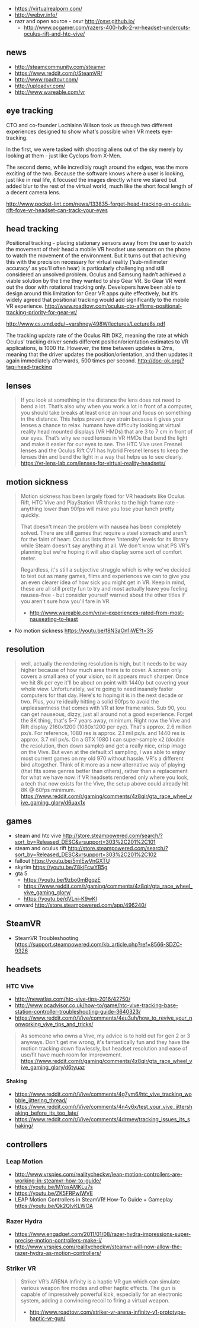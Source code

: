 - https://virtualrealporn.com/
- http://webvr.info/
- razr and open source - osvr http://osvr.github.io/
  - http://www.pcgamer.com/razers-400-hdk-2-vr-headset-undercuts-oculus-rift-and-htc-vive/

## news

- http://steamcommunity.com/steamvr
- https://www.reddit.com/r/SteamVR/
- http://www.roadtovr.com/
- http://uploadvr.com/
- http://www.wareable.com/vr

## eye tracking

CTO and co-founder Lochlainn Wilson took us through two different experiences designed to show what's possible when VR meets eye-tracking.

In the first, we were tasked with shooting aliens out of the sky merely by looking at them - just like Cyclops from X-Men.

The second demo, while incredibly rough around the edges, was the more exciting of the two. Because the software knows where a user is looking, just like in real life, it focused the images directly where we stared but added blur to the rest of the virtual world, much like the short focal length of a decent camera lens.

http://www.pocket-lint.com/news/133835-forget-head-tracking-on-oculus-rift-fove-vr-headset-can-track-your-eyes

## head tracking

Positional tracking - placing stationary sensors away from the user to watch the movement of their head
a mobile VR headset use sensors on the phone to watch the movement of the environment.
But it turns out that achieving this with the precision necessary for virtual reality (‘sub-millimeter accuracy’ as you’ll often hear) is particularly challenging and still considered an unsolved problem.
Oculus and Samsung hadn’t achieved a viable solution by the time they wanted to ship Gear VR.
So Gear VR went out the door with rotational tracking only. Developers have been able to design around this limitation for Gear VR apps quite effectively, but it’s widely agreed that positional tracking would add significantly to the mobile VR experience.
http://www.roadtovr.com/oculus-cto-affirms-positional-tracking-priority-for-gear-vr/

http://www.cs.umd.edu/~varshney/498W/lectures/Lecture8s.pdf

The tracking update rate of the Oculus Rift DK2, meaning the rate at which Oculus’ tracking driver sends different position/orientation estimates to VR applications, is 1000 Hz. However, the time between updates is 2ms, meaning that the driver updates the position/orientation, and then updates it again immediately afterwards, 500 times per second.
http://doc-ok.org/?tag=head-tracking

## lenses

> If you look at something in the distance the lens does not need to bend a lot.
> That’s also why when you work a lot in front of a computer, you should take breaks at least once an hour and focus on something in the distance. This helps prevent eye strain because it gives your lenses a chance to relax.
> humans have difficulty looking at virtual reality head mounted displays (VR HMDs) that are 3 to 7 cm in front of our eyes. That’s why we need lenses in VR HMDs that bend the light and make it easier for our eyes to see. The HTC Vive uses Fresnel lenses and the Oculus Rift CV1 has hybrid Fresnel lenses to keep the lenses thin and bend the light in a way that helps us to see clearly.
> https://vr-lens-lab.com/lenses-for-virtual-reality-headsets/

## motion sickness

> Motion sickness has been largely fixed for VR headsets like Oculus Rift, HTC Vive and PlayStation VR thanks to the high frame rate - anything lower than 90fps will make you lose your lunch pretty quickly.
>
> That doesn't mean the problem with nausea has been completely solved. There are still games that require a steel stomach and aren't for the faint of heart. Oculus lists three 'intensity' levels for its library while Steam doesn't say anything at all. We don't know what PS VR's planning but we're hoping it will also display some sort of comfort meter.
>
> Regardless, it's still a subjective struggle which is why we've decided to test out as many games, films and experiences we can to give you an even clearer idea of how sick you might get in VR. Keep in mind, these are all still pretty fun to try and most actually leave you feeling nausea-free - but consider yourself warned about the other titles if you aren't sure how you'll fare in VR.
> - http://www.wareable.com/vr/vr-experiences-rated-from-most-nauseating-to-least

- No motion sickness https://youtu.be/f8N3aOn1iWE?t=35

## resolution

> well, actually the rendering resolution is high, but it needs to be way higher because of how much area there is to cover. A screen only covers a small area of your vision, so it appears much sharper. Once we hit 8k per eye it'll be about on point with 1440p but covering your whole view. Unfortunately, we're going to need insanely faster computers for that day. Here's to hoping it is in the next decade or two.
> Plus, you're ideally hitting a solid 90fps to avoid the unpleasantness that comes with VR at low frame rates. Sub 90, you can get nauseous, dizzy, just all around not a good experience.
> Forget the 8K thing, that's 5-7 years away, minimum. Right now the Vive and Rift display 2160x1200 (1080x1200 per eye). That's approx. 2.6 million px/s. For reference, 1080 res is approx. 2.1 mil px/s. and 1440 res is approx. 3.7 mil px/s.
On a GTX 1080 I can super-sample x2 (double the resolution, then down sample) and get a really nice, crisp image on the Vive. But even at the default x1 sampling, I was able to enjoy most current games on my old 970 without hassle. VR's a different bird altogether. Think of it more as a new alternative way of playing (that fits some genres better than others), rather than a replacement for what we have now.
> if VR headsets rendered only where you look, a tech that now exists for the Vive, the setup above could already hit 8K @ 60fps minimum.
> https://www.reddit.com/r/gaming/comments/4z8qir/gta_race_wheel_vive_gaming_glory/d6uax1x

## games

- steam and htc vive http://store.steampowered.com/search/?sort_by=Released_DESC&vrsupport=303%2C201%2C101
- steam and oculus rift http://store.steampowered.com/search/?sort_by=Released_DESC&vrsupport=303%2C201%2C102
- fallout https://youtu.be/5mlEwVnGXTU
- skyrim https://youtu.be/Z8kjFcwYB5g
- gta 5
  - https://youtu.be/9zbo0mBgqzE
  - https://www.reddit.com/r/gaming/comments/4z8qir/gta_race_wheel_vive_gaming_glory/
  - https://youtu.be/dVLni-K9wKI
- onward http://store.steampowered.com/app/496240/

## SteamVR

- SteamVR Troubleshooting https://support.steampowered.com/kb_article.php?ref=8566-SDZC-9326

## headsets

### HTC Vive

- http://newatlas.com/htc-vive-tips-2016/42750/
- http://www.pcadvisor.co.uk/how-to/game/htc-vive-tracking-base-station-controller-troubleshooting-guide-3640323/
- https://www.reddit.com/r/Vive/comments/4eu3uh/how_to_revive_your_nonworking_vive_tips_and_tricks/

> As someone who owns a Vive, my advice is to hold out for gen 2 or 3 anyways.
Don't get me wrong, it's fantastically fun and they have the motion tracking down flawlessly, but headset resolution and ease of use/fit have much room for improvement.
> https://www.reddit.com/r/gaming/comments/4z8qir/gta_race_wheel_vive_gaming_glory/d6tyuaz

#### Shaking

- https://www.reddit.com/r/Vive/comments/4g7ym6/htc_vive_tracking_wobble_jittering_thread/
- https://www.reddit.com/r/Vive/comments/4n4y6x/test_your_vive_jittershaking_before_its_too_late/
- https://www.reddit.com/r/Vive/comments/4drmev/tracking_issues_its_shaking/

## controllers

### Leap Motion

- http://www.vrspies.com/realitycheckvr/leap-motion-controllers-are-working-in-steamvr-how-to-guide/
- https://youtu.be/MYgsAMKLu7s
- https://youtu.be/ZK5FRPwIWVE
- LEAP Motion Controllers in SteamVR! How-To Guide + Gameplay https://youtu.be/Qk2QlvKLWOA

### Razer Hydra

- https://www.engadget.com/2011/01/08/razer-hydra-impressions-super-precise-motion-controllers-make-i/
- http://www.vrspies.com/realitycheckvr/steamvr-will-now-allow-the-razer-hydra-as-motion-controllers/

### Striker VR

> Striker VR’s ARENA Infinity is a haptic VR gun which can simulate various weapon fire modes and other haptic effects.
> The gun is capable of impressively powerful kick, especially for an electronic system, adding a convincing recoil to firing a virtual weapon.
> - http://www.roadtovr.com/striker-vr-arena-infinity-v1-prototype-haptic-vr-gun/
